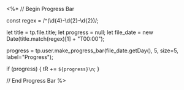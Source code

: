 <%*
// Begin Progress Bar

const regex = /^(\d{4}-\d{2}-\d{2})/;

let title = tp.file.title;
let progress = null;
let file_date = new Date(title.match(regex)[1] + "T00:00");

progress = tp.user.make_progress_bar(file_date.getDay(), 5, size=5, label="Progress");

if (progress) {
    tR += `${progress}\n`;
}

// End Progress Bar
%>